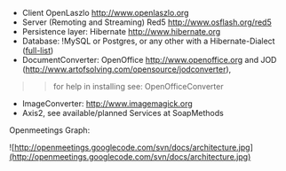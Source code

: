   * Client OpenLaszlo http://www.openlaszlo.org
  * Server (Remoting and Streaming) Red5 http://www.osflash.org/red5
  * Persistence layer: Hibernate http://www.hibernate.org
  * Database: !MySQL or Postgres, or any other with a Hibernate-Dialect ([full-list](http://docs.jboss.org/hibernate/core/3.3/reference/en/html/session-configuration.html#configuration-optional-dialects))
  * DocumentConverter: OpenOffice http://www.openoffice.org and JOD (http://www.artofsolving.com/opensource/jodconverter),
> > for help in installing see: OpenOfficeConverter
  * ImageConverter: http://www.imagemagick.org
  * Axis2, see available/planned Services at SoapMethods

Openmeetings Graph:

![http://openmeetings.googlecode.com/svn/docs/architecture.jpg](http://openmeetings.googlecode.com/svn/docs/architecture.jpg)